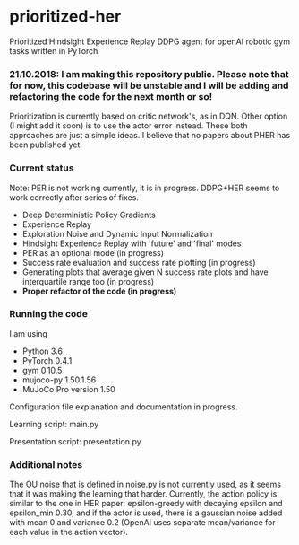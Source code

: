 # prioritized-her
Prioritized Hindsight Experience Replay DDPG agent for openAI robotic gym tasks written in PyTorch

### 21.10.2018: I am making this repository public. Please note that for now, this codebase will be unstable and I will be adding and refactoring the code for the next month or so!

Prioritization is currently based on critic network's, as in DQN. Other option (I might add it soon) is to use the actor error instead. These both approaches are just a simple ideas. I believe that no papers about PHER has been published yet.

### Current status

Note: PER is not working currently, it is in progress. DDPG+HER seems to work correctly after series of fixes.

- Deep Deterministic Policy Gradients
- Experience Replay
- Exploration Noise and Dynamic Input Normalization
- Hindsight Experience Replay with 'future' and 'final' modes
- PER as an optional mode (in progress)
- Success rate evaluation and success rate plotting (in progress)
- Generating plots that average given N success rate plots and have interquartile range too (in progress)
- **Proper refactor of the code (in progress)**

### Running the code

I am using 
- Python 3.6
- PyTorch 0.4.1 
- gym 0.10.5
- mujoco-py 1.50.1.56
- MuJoCo Pro version 1.50

Configuration file explanation and documentation in progress. 

Learning script: main.py

Presentation script: presentation.py

### Additional notes

The OU noise that is defined in noise.py is not currently used, as it seems that 
it was making the learning that harder. Currently, the action policy is similar to the one in HER paper:
epsilon-greedy with decaying epsilon and epsilon_min 0.30, and if the actor is used, there is a gaussian noise added with mean 0 and variance 0.2 (OpenAI uses separate mean/variance for each value in the action vector).
